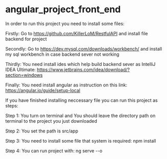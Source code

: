# angular_project_front_end



In order to run this project you need to install some files:

  Firstly: Go to https://github.com/KillerLoM/RestfulAPI and install file backend for project
  
  Secondly: Go to https://dev.mysql.com/downloads/workbench/ and install my sql workbench in case backend sever not working
  
  Thirdly: You need install ides which help build backend sever as IntelliJ IDEA Ultimate: https://www.jetbrains.com/idea/download/?section=windows
  
  Finally: You need install angular as instruction on this link: https://angular.io/guide/setup-local
  
If you have finished installing neccessary file you can run this project as steps:

Step 1: You turn on terminal and You should leave the directory path on terminal to the project you just downloaded

Step 2: You set the path is src/app 

Step 3: You need to install some file that system is required: npm install

Step 4: You can run project with: ng serve --o

  
